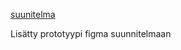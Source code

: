 [suunitelma](https://www.figma.com/design/3aXEThs6c5S6PgLKsaTRd2/Untitled?node-id=1-2&t=E99Yq9zyStxHpczm-1)

Lisätty prototyypi figma suunnitelmaan
